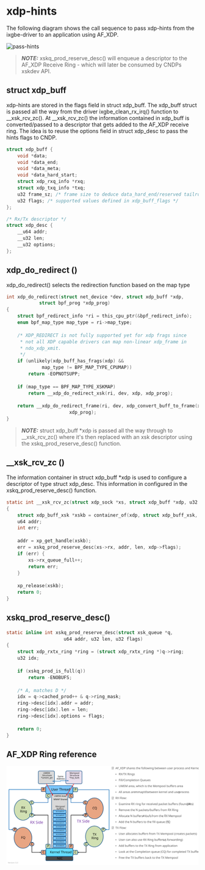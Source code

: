 # xdp-hints

The following diagram shows the call sequence to pass xdp-hints from the ixgbe-driver
to an application using AF_XDP.

![pass-hints](http://www.plantuml.com/plantuml/proxy?cache=no&src=https://raw.githubusercontent.com/maryamtahhan/notes/main/xdp-hints/plantuml/rx-path.puml)

> **_NOTE:_** xskq_prod_reserve_desc() will enqueue a descriptor to the AF_XDP
Receive Ring - which will later be consumed by CNDPs xskdev API.

## struct xdp_buff

xdp-hints are stored in the flags field in struct xdp_buff. The xdp_buff
struct is passed all the way from the driver ixgbe_clean_rx_irq() function
to __xsk_rcv_zc(). At __xsk_rcv_zc() the information contained in xdp_buff
is converted/passed to a descriptor that gets added to the AF_XDP receive
ring. The idea is to reuse the options field in struct xdp_desc to pass the
hints flags to CNDP.

```c
struct xdp_buff {
    void *data;
    void *data_end;
    void *data_meta;
    void *data_hard_start;
    struct xdp_rxq_info *rxq;
    struct xdp_txq_info *txq;
    u32 frame_sz; /* frame size to deduce data_hard_end/reserved tailroom*/
    u32 flags; /* supported values defined in xdp_buff_flags */
};
```

```c
/* Rx/Tx descriptor */
struct xdp_desc {
    __u64 addr;
    __u32 len;
    __u32 options;
};
```

## xdp_do_redirect ()

xdp_do_redirect() selects the redirection function based on the map type

```c
int xdp_do_redirect(struct net_device *dev, struct xdp_buff *xdp,
            struct bpf_prog *xdp_prog)
{
    struct bpf_redirect_info *ri = this_cpu_ptr(&bpf_redirect_info);
    enum bpf_map_type map_type = ri->map_type;

    /* XDP_REDIRECT is not fully supported yet for xdp frags since
     * not all XDP capable drivers can map non-linear xdp_frame in
     * ndo_xdp_xmit.
     */
    if (unlikely(xdp_buff_has_frags(xdp) &&
             map_type != BPF_MAP_TYPE_CPUMAP))
        return -EOPNOTSUPP;

    if (map_type == BPF_MAP_TYPE_XSKMAP)
        return __xdp_do_redirect_xsk(ri, dev, xdp, xdp_prog);

    return __xdp_do_redirect_frame(ri, dev, xdp_convert_buff_to_frame(xdp),
                       xdp_prog);
}
```

> **_NOTE:_** struct xdp_buff *xdp is passed all the way through to __xsk_rcv_zc()
where it's then replaced with an xsk descriptor using the xskq_prod_reserve_desc()
function.

## __xsk_rcv_zc ()

The information container in struct xdp_buff *xdp is used to configure a descriptor
of type struct xdp_desc. This information in configured in the xskq_prod_reserve_desc()
function.

```c
static int __xsk_rcv_zc(struct xdp_sock *xs, struct xdp_buff *xdp, u32 len)
{
    struct xdp_buff_xsk *xskb = container_of(xdp, struct xdp_buff_xsk, xdp);
    u64 addr;
    int err;

    addr = xp_get_handle(xskb);
    err = xskq_prod_reserve_desc(xs->rx, addr, len, xdp->flags);
    if (err) {
        xs->rx_queue_full++;
        return err;
    }

    xp_release(xskb);
    return 0;
}
```

## xskq_prod_reserve_desc()

```c
static inline int xskq_prod_reserve_desc(struct xsk_queue *q,
                     u64 addr, u32 len, u32 flags)
{
    struct xdp_rxtx_ring *ring = (struct xdp_rxtx_ring *)q->ring;
    u32 idx;

    if (xskq_prod_is_full(q))
        return -ENOBUFS;

    /* A, matches D */
    idx = q->cached_prod++ & q->ring_mask;
    ring->desc[idx].addr = addr;
    ring->desc[idx].len = len;
    ring->desc[idx].options = flags;

    return 0;
}
```

## AF_XDP Ring reference

![AF_XDP Ring overview](https://raw.githubusercontent.com/CloudNativeDataPlane/cndp/main/doc/guides/prog_guide/img/umem_mbuf.svg)

